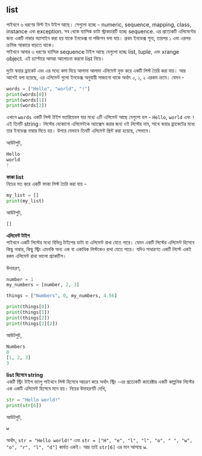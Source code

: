 ## list  

পাইথনে ৬ ধরণের বিল্ট ইন টাইপ আছে। সেগুলো হচ্ছে - numeric, sequence, mapping, class, instance এবং exception. সব থেকে ব্যাসিক ডাটা স্ট্রাকচারটি হচ্ছে sequence. এর প্রত্যেকটি এলিমেন্টের জন্য একটি নাম্বার অ্যাসাইন করা হয় যাকে ইনডেক্স বা পজিশন বলা যায়। প্রথম ইনডেক্স শূন্য, তারপর ১ এবং এরপর ক্রমিক আকারে বাড়তে থাকে।   
পাইথনে আবার ৩ ধরণের ব্যাসিক sequence টাইপ আছে যেগুলো হচ্ছে list, tuple, এবং xrange object. এই চ্যাপ্টারে আমরা আলোচনা করবো list নিয়ে। 

দুটো স্কয়ার ব্র্যাকেট এবং এর মধ্যে কমা দিয়ে আলাদা আলাদা এলিমেন্ট যুক্ত করে একটি লিস্ট তৈরি করা যায়। আর আগেই বলা হয়েছে, এর এলিমেন্ট গুলো ইনডেক্স অনুযায়ী সাজানো থাকে অর্থাৎ ০, ১, ২ এরকম ক্রমে। যেমন - 

```python
words = ["Hello", "world", "!"]
print(words[0])
print(words[1])
print(words[2])
```

এখানে `words` একটি লিস্ট টাইপ ভ্যারিয়েবল যার মধ্যে ৩টি এলিমেন্ট আছে যেগুলো হল - `Hello`, `world` এবং `!` এই তিনটি string। লিস্টের যেকোনো এলিমেন্টকে অ্যাক্সেস করার জন্য ওই লিস্টের নাম, সাথে স্কয়ার ব্র্যাকেটের মধ্যে তার ইনডেক্স নাম্বার দিতে হয়। উপরে যেভাবে তিনটি এলিমেন্ট প্রিন্ট করা হয়েছে, সেভাবে। 

আউটপুট, 

```python
Hello
world
!
```

**ফাকা list**  
নিচের মত করে একটি ফাকা লিস্ট তৈরি করা যায় - 

```python
my_list = []
print(my_list)
```

আউটপুট, 

```python
[]
```

**এলিমেন্ট টাইপ**  
পাইথনে একটি লিস্টের মধ্যে বিভিন্ন টাইপের ডাটা বা এলিমেন্ট রাখা যেতে পারে। যেমন একটি লিস্টের এলিমেন্ট হিসেবে কিছু নাম্বার, কিছু স্ট্রিং এমনকি অন্য এক বা একাধিক লিস্টকেও রাখা যেতে পারে। যদিও সাধারণত একটি লিস্টে একই রকম এলিমেন্ট রাখা ভালো প্র্যাকটিস।  

উদাহরণ, 

```python
number = 1
my_numbers = [number, 2, 3]

things = ["Numbers", 0, my_numbers, 4.56]

print(things[0])
print(things[1])
print(things[2])
print(things[2][2])
```  

আউটপুট, 

```python
Numbers
0
[1, 2, 3]
3
```   

**list হিসেবে string**  
একটি স্ট্রিং টাইপ ভ্যালু পাইথনে লিস্ট হিসেবে আচরণ করে অর্থাৎ স্ট্রিং -এর প্রত্যেকটি ক্যারেক্টার একটি কাল্পনিক লিস্টের এক একটি এলিমেন্ট হিসেবে মনে হয়। নিচের উদাহরণটি দেখি, 

```python
str = "Hello world!"
print(str[6])
```

আউটপুট, 

```python
w
```  

অর্থাৎ, `str = "Hello world!"` এবং `str = ["H", "e", "l", "l", "o", " ", "w", "o", "r", "l", "d"]` কার্যত একই। আর তাই `str[6]` এর মান আসছে `w`.